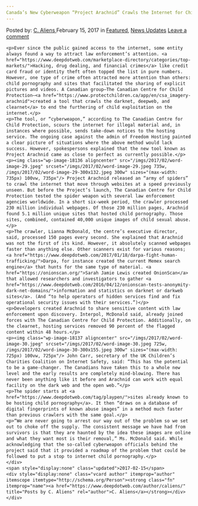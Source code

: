 ```yaml
---
Canada’s New Cyberweapon “Project Arachnid” Crawls the Internet for Child Pornography
---
```

<article class="post-listing post-18132 post type-post status-publish format-standard has-post-thumbnail hentry 
    <div class="post-inner">
        <span>Posted by: <a href="https://www.deepdotweb.com/author/caliens/" title="">C. Aliens </a></span>
    <span>February 15, 2017</span>
    <span>in <a href="https://www.deepdotweb.com/category/deepdot-news/" rel="category tag">Featured</a>, <a href="https://www.deepdotweb.com/category/news-updates/" rel="category tag">News Updates</a></span>
    <span><a href="https://www.deepdotweb.com/2017/02/15/canadas-new-cyberweapon-project-arachnid-crawls-the-internet-for-child-pornography/#respond">Leave a comment</a></span>
    </p>
    <div class="clear"></div>
    
    <p>Ever since the public gained access to the internet, some entity always found a way to attract law enforcement’s attention. <a href="https://www.deepdotweb.com/marketplace-directory/categories/top-markets/">Hacking, drug dealing, and financial crimes</a> like credit card fraud or identity theft often topped the list in pure numbers. However, one type of crime often attracted more attention than others: child pornography and sites that facilitated the sharing of explicit pictures and videos. A Canadian group—The Canadian Centre for Child Protection—<a href="https://www.protectchildren.ca/app/en/csa_imagery-arachnid">created a tool that crawls the darknet, deepweb, and clearnet</a> to end the furthering of child exploitation on the internet.</p>
    <p>The tool, or “cyberweapon,” according to The Canadian Centre for Child Protection, scours the internet for illegal material and, in instances where possible, sends take-down notices to the hosting service. The ongoing case against the admin of Freedom Hosting painted a clear picture of situations where the above method would lack success. However, spokespersons explained that the new tool known as Project Arachnid came as close to perfect as currently possible.</p>
    <p><img class="wp-image-18136 aligncenter" src="/imgs/2017/02/word-image-29.jpeg" srcset="/imgs/2017/02/word-image-29.jpeg 735w, /imgs/2017/02/word-image-29-300x132.jpeg 300w" sizes="(max-width: 735px) 100vw, 735px"/> Project Arachnid released an “army of spiders” to crawl the internet that move through websites at a speed previously unseen. But before the Project’s launch, The Canadian Centre for Child Protection tested the spider weapon with several law enforcement agencies worldwide. In a short six-week period, the crawler processed 230 million individual webpages. Of those 230 million pages, Arachnid found 5.1 million unique sites that hosted child pornography. Those sites, combined, contained 40,000 unique images of child sexual abuse.</p>
    <p>The crawler, Lianna McDonald, the centre’s executive director, said, processed 150 pages every second. She explained that Arachnid was not the first of its kind. However, it absolutely scanned webpages faster than anything else. Other scanners exist for various reasons; <a href="https://www.deepdotweb.com/2017/01/18/darpa-fight-human-trafficking/">Darpa, for instance created the current Memex search engine</a> that hunts for the same type of material. <a href="https://onionscan.org/">Sarah Jamie Lewis created OnionScan</a> that allowed researchers and investigators to gather <a href="https://www.deepdotweb.com/2016/04/12/onionscan-tests-anonymity-dark-net-domains/">information and statistics on darknet or darkweb sites</a>. (And “to help operators of hidden services find and fix operational security issues with their services.”)</p>
    <p>Developers created Arachnid to share sensitive content with law enforcement upon discovery. Interpol, McDonald said, already joined forces with The Canadian Centre for Child Protection. Additionally, on the clearnet, hosting services removed 90 percent of the flagged content within 48 hours.</p>
    <p><img class="wp-image-18137 aligncenter" src="/imgs/2017/02/word-image-30.jpeg" srcset="/imgs/2017/02/word-image-30.jpeg 725w, /imgs/2017/02/word-image-30-300x155.jpeg 300w" sizes="(max-width: 725px) 100vw, 725px"/> John Carr, secretary of the UK Children’s Charities Coalition on Internet Safety, said: “This has the potential to be a game-changer. The Canadians have taken this to a whole new level and the early results are completely mind-blowing. There has never been anything like it before and Arachnid can work with equal facility on the dark web and the open web.”</p>
    <p>The spider starts at <a href="https://www.deepdotweb.com/tag/playpen/">sites already known to be hosting child pornography</a>. It then “draws on a database of digital fingerprints of known abuse images” in a method much faster than previous crawlers with the same goal.</p>
    <p>“We are never going to arrest our way out of the problem so we set out to choke off the supply. The consistent message we have had from survivors is that they are haunted by the idea these images are online and what they want most is their removal,” Ms. McDonald said. While acknowledging that the so-called cyberweapon officials behind the project said that it provided a roadmap of the problem that could be followed to put a stop to internet child pornography.</p>
    </div>
    <span style="display:none" class="updated">2017-02-15</span>
    <div style="display:none" class="vcard author" itemprop="author" itemscope itemtype="http://schema.org/Person"><strong class="fn" itemprop="name"><a href="https://www.deepdotweb.com/author/caliens/" title="Posts by C. Aliens" rel="author">C. Aliens</a></strong></div>
    </div>
</article>

